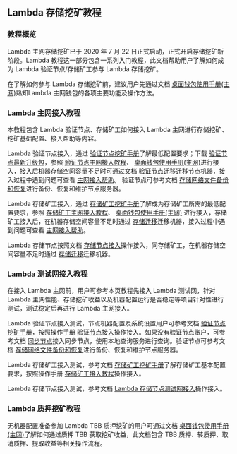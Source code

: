 ## Lambda 存储挖矿教程 

### 教程概览 

Lambda 主网存储挖矿已于 2020 年 7 月 22 日正式启动，正式开启存储挖矿新阶段。Lambda 教程这一部分包含一系列入门教程，此文档帮助用户了解如何成为 Lambda 验证节点/存储矿工参与 Lambda 存储挖矿。 

在了解如何参与 Lambda 存储挖矿前，建议用户先通过文档 [桌面钱包使用手册(主网)](http://docs.lambdastorage.com/Lambda-Wallet-Guide/)熟知Lambda 主网钱包的各项主要功能及操作方法。 

### Lambda 主网接入教程 

本教程包含 Lambda 验证节点、存储矿工如何接入 Lambda 主网进行存储挖矿、挖矿基础配置、接入帮助等内容。 

Lambda 验证节点接入，通过 [验证节点挖矿手册](http://docs.lambdastorage.com/Lambda-Validator-Mining/)了解最低配置要求；下载 [验证节点最新升级包](http://docs.lambdastorage.com/version/MainnetLatest/)，参照 [验证节点主网接入教程](http://docs.lambdastorage.com/Mainnet-Validator-Guide/)、 [桌面钱包使用手册(主网)](http://docs.lambdastorage.com/Lambda-Wallet-Guide/)进行接入，接入后机器存储空间容量不足时可通过文档 [验证节点迁移](http://docs.lambdastorage.com/Lambda-Validator-Migration/)迁移节点机器，接入过程中遇到问题可查看 [主网接入帮助](http://docs.lambdastorage.com/FAQ/)。 验证节点可参考文档 [存储网络文件备份和恢复](http://docs.lambdastorage.com/StorageFile-Backup/)进行备份、恢复和维护节点服务器。

Lambda 存储矿工接入，通过 [存储矿工挖矿手册](http://docs.lambdastorage.com/Lambda-Store-and-Mining/)了解成为存储矿工所需的最低配置要求，参照 [存储矿工主网接入教程](http://docs.lambdastorage.com/Mainnet-Miner-Guide/)、 [桌面钱包使用手册(主网)](http://docs.lambdastorage.com/Lambda-Wallet-Guide/) 进行接入，存储矿工接入后，在机器存储空间容量不足时通过 [存储迁移](http://docs.lambdastorage.com/Lambda-Store-Migration/)迁移机器，接入过程中遇到问题可查看 [主网接入帮助](http://docs.lambdastorage.com/FAQ/)。 

Lambda 存储节点按照文档 [存储节点接入](http://docs.lambdastorage.com/Mainnet-Storagenode-Configure/)操作接入，同存储矿工，在机器存储空间容量不足时通过 [存储迁移](http://docs.lambdastorage.com/Lambda-Store-Migration/)迁移机器。 

### Lambda 测试网接入教程 

在接入 Lambda 主网前，用户可参考本页教程先接入 Lambda 测试网，针对 Lambda 主网性能、存储挖矿收益以及机器配置运行是否稳定等项目针对性进行测试，测试稳定后再进行 Lambda 主网接入。 

Lambda 验证节点接入测试，节点机器配置及系统设置用户可参考文档 [验证节点挖矿手册](http://docs.lambdastorage.com/Lambda-Validator-Mining/)，按照操作手册 [验证节点接入](http://docs.lambdastorage.com/Testnet-Validator-Guide/)操作接入。如果没有验证节点账户，可参考文档 [同步节点](http://docs.lambdastorage.com/Testnet-Sync-Node/)接入同步节点，使用本地查询服务进行查询。验证节点可参考文档 [存储网络文件备份和恢复](http://docs.lambdastorage.com/StorageFile-Backup/)进行备份、恢复和维护节点服务器。 

Lambda 存储矿工接入测试，参考文档 [存储矿工挖矿手册](http://docs.lambdastorage.com/Lambda-Store-and-Mining-Testnet/)了解存储矿工基本配置要求，按照操作手册 [存储矿工接入教程](http://docs.lambdastorage.com/Testnet-Miner-Guide/)操作接入。 

Lambda 存储节点接入测试，参考文档 [Lambda 存储节点测试网接入](http://docs.lambdastorage.com/Testnet-Storagenode-Configure/)操作接入。 

### Lambda 质押挖矿教程 

无机器配置准备参加 Lambda TBB 质押挖矿的用户可通过文档 [桌面钱包使用手册(主网)](http://docs.lambda.im/Lambda-Wallet-Guide/)了解如何通过质押 TBB 获取挖矿收益，此文档包含 TBB 质押、转质押、取消质押、提取收益等相关操作流程。 